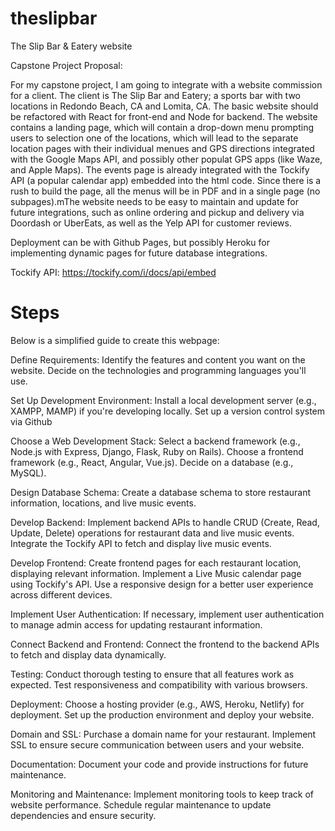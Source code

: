 # theslipbar
The Slip Bar &amp; Eatery website

Capstone Project Proposal:

For my capstone project, I am going to integrate with a website commission for a client. The client is The Slip Bar and Eatery; a sports bar with two locations in Redondo Beach, CA and Lomita, CA. The basic website should be refactored with React for front-end and Node for backend. The website contains a landing page, which will contain a drop-down menu prompting users to selection one of the locations, which will lead to the separate location pages with their individual menues and GPS directions integrated with the Google Maps API, and possibly other populat GPS apps (like Waze, and Apple Maps). The events page is already integrated with the Tockify API (a popular calendar app) embedded into the html code. Since there is a rush to build the page, all the menus will be in PDF and in a single page (no subpages).mThe website needs to be easy to maintain and update for future integrations, such as online ordering and pickup and delivery via Doordash or UberEats, as well as the Yelp API for customer reviews.   

Deployment can be with Github Pages, but possibly Heroku for implementing dynamic pages for future database integrations.

Tockify API: https://tockify.com/i/docs/api/embed

# Steps

Below is a simplified guide to create this webpage:

Define Requirements: Identify the features and content you want on the website. Decide on the technologies and programming languages you'll use.

Set Up Development Environment: Install a local development server (e.g., XAMPP, MAMP) if you're developing locally. Set up a version control system via Github

Choose a Web Development Stack: Select a backend framework (e.g., Node.js with Express, Django, Flask, Ruby on Rails). Choose a frontend framework (e.g., React, Angular, Vue.js). Decide on a database (e.g., MySQL).

Design Database Schema: Create a database schema to store restaurant information, locations, and live music events.

Develop Backend: Implement backend APIs to handle CRUD (Create, Read, Update, Delete) operations for restaurant data and live music events. Integrate the Tockify API to fetch and display live music events.

Develop Frontend: Create frontend pages for each restaurant location, displaying relevant information. Implement a Live Music calendar page using Tockify's API. Use a responsive design for a better user experience across different devices.

Implement User Authentication: If necessary, implement user authentication to manage admin access for updating restaurant information.

Connect Backend and Frontend: Connect the frontend to the backend APIs to fetch and display data dynamically.

Testing: Conduct thorough testing to ensure that all features work as expected. Test responsiveness and compatibility with various browsers.

Deployment: Choose a hosting provider (e.g., AWS, Heroku, Netlify) for deployment. Set up the production environment and deploy your website.

Domain and SSL: Purchase a domain name for your restaurant. Implement SSL to ensure secure communication between users and your website.

Documentation: Document your code and provide instructions for future maintenance.

Monitoring and Maintenance: Implement monitoring tools to keep track of website performance. Schedule regular maintenance to update dependencies and ensure security.


